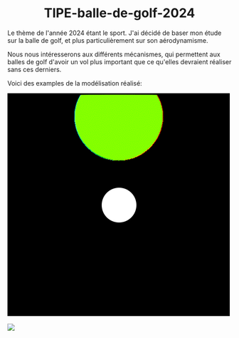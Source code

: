 # <center>TIPE-balle-de-golf-2024</center>

Le thème de l'année 2024 étant le sport. J'ai décidé de baser mon étude sur la balle de golf, et plus particulièrement sur son aérodynamisme.

Nous nous intéresserons aux différents mécanismes, qui permettent aux balles de golf d'avoir un vol plus important que ce qu'elles devraient réaliser sans ces derniers.

Voici des examples de la modélisation réalisé:


![](example2.gif)

![](example.gif)











